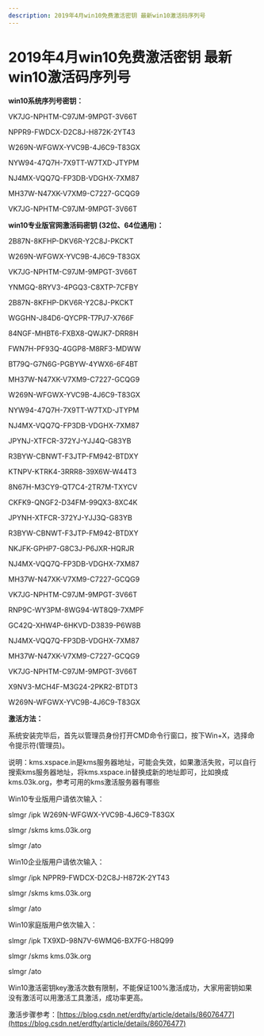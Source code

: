 ```yaml
---
description: 2019年4月win10免费激活密钥 最新win10激活码序列号
---
```


# 2019年4月win10免费激活密钥 最新win10激活码序列号

**win10系统序列号密钥：**

VK7JG-NPHTM-C97JM-9MPGT-3V66T

NPPR9-FWDCX-D2C8J-H872K-2YT43

W269N-WFGWX-YVC9B-4J6C9-T83GX

NYW94-47Q7H-7X9TT-W7TXD-JTYPM

NJ4MX-VQQ7Q-FP3DB-VDGHX-7XM87

MH37W-N47XK-V7XM9-C7227-GCQG9

VK7JG-NPHTM-C97JM-9MPGT-3V66T

**win10专业版官网激活码密钥 \(32位、64位通用\)：**

2B87N-8KFHP-DKV6R-Y2C8J-PKCKT

W269N-WFGWX-YVC9B-4J6C9-T83GX

VK7JG-NPHTM-C97JM-9MPGT-3V66T

YNMGQ-8RYV3-4PGQ3-C8XTP-7CFBY

2B87N-8KFHP-DKV6R-Y2C8J-PKCKT

WGGHN-J84D6-QYCPR-T7PJ7-X766F

84NGF-MHBT6-FXBX8-QWJK7-DRR8H

FWN7H-PF93Q-4GGP8-M8RF3-MDWW

BT79Q-G7N6G-PGBYW-4YWX6-6F4BT

MH37W-N47XK-V7XM9-C7227-GCQG9

W269N-WFGWX-YVC9B-4J6C9-T83GX

NYW94-47Q7H-7X9TT-W7TXD-JTYPM

NJ4MX-VQQ7Q-FP3DB-VDGHX-7XM87

JPYNJ-XTFCR-372YJ-YJJ4Q-G83YB

R3BYW-CBNWT-F3JTP-FM942-BTDXY

KTNPV-KTRK4-3RRR8-39X6W-W44T3

8N67H-M3CY9-QT7C4-2TR7M-TXYCV

CKFK9-QNGF2-D34FM-99QX3-8XC4K

JPYNH-XTFCR-372YJ-YJJ3Q-G83YB

R3BYW-CBNWT-F3JTP-FM942-BTDXY

NKJFK-GPHP7-G8C3J-P6JXR-HQRJR

NJ4MX-VQQ7Q-FP3DB-VDGHX-7XM87

MH37W-N47XK-V7XM9-C7227-GCQG9

VK7JG-NPHTM-C97JM-9MPGT-3V66T

RNP9C-WY3PM-8WG94-WT8Q9-7XMPF

GC42Q-XHW4P-6HKVD-D3839-P6W8B

NJ4MX-VQQ7Q-FP3DB-VDGHX-7XM87

MH37W-N47XK-V7XM9-C7227-GCQG9

VK7JG-NPHTM-C97JM-9MPGT-3V66T

X9NV3-MCH4F-M3G24-2PKR2-BTDT3

W269N-WFGWX-YVC9B-4J6C9-T83GX

**激活方法：**

系统安装完毕后，首先以管理员身份打开CMD命令行窗口，按下Win+X，选择命令提示符\(管理员\)。

说明：kms.xspace.in是kms服务器地址，可能会失效，如果激活失败，可以自行搜索kms服务器地址，将kms.xspace.in替换成新的地址即可，比如换成kms.03k.org，参考可用的kms激活服务器有哪些

Win10专业版用户请依次输入：

slmgr /ipk W269N-WFGWX-YVC9B-4J6C9-T83GX

slmgr /skms kms.03k.org

slmgr /ato

Win10企业版用户请依次输入：

slmgr /ipk NPPR9-FWDCX-D2C8J-H872K-2YT43

slmgr /skms kms.03k.org

slmgr /ato 

Win10家庭版用户依次输入：

slmgr /ipk TX9XD-98N7V-6WMQ6-BX7FG-H8Q99

slmgr /skms kms.03k.org

slmgr /ato

Win10激活密钥key激活次数有限制，不能保证100%激活成功，大家用密钥如果没有激活可以用激活工具激活，成功率更高。

激活步骤参考：[https://blog.csdn.net/erdfty/article/details/86076477](https://blog.csdn.net/erdfty/article/details/86076477)

